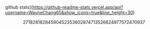 github stats](https://github-readme-stats.vercel.app/api?username=WayneChang65&show_icons=true&line_height=30) <p align="center">27182818284590452353602874713526624977572470937</p>
